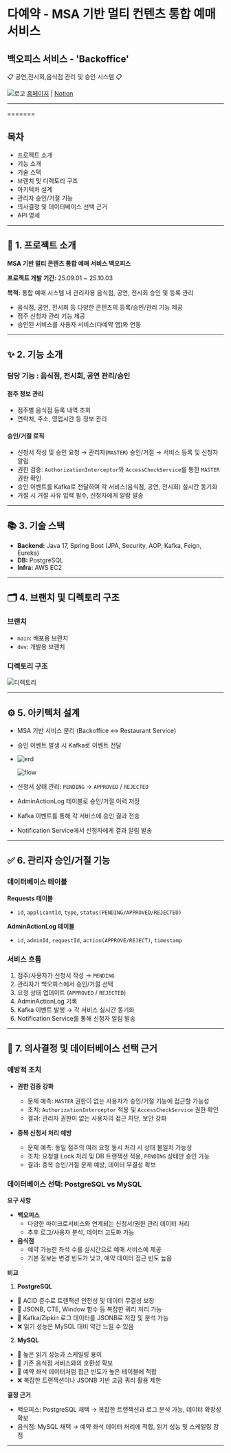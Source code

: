# 다예약 - MSA 기반 멀티 컨텐츠 통합 예매 서비스
## 백오피스 서비스 - 'Backoffice'
📋 공연,전시회,음식점 관리 및 승인 시스템 📋

![로고](./image/dayeayak01.jpeg)
[홈페이지](https://github.com/Lucky-Bikini-City-4/backoffice-service) | [Notion](https://www.notion.so/teamsparta/4-2612dc3ef51480679e40c1af55c69c0d)


---

=======
## 목차
- 프로젝트 소개
- 기능 소개
- 기술 스택
- 브랜치 및 디렉토리 구조
- 아키텍처 설계
- 관리자 승인/거절 기능
- 의사결정 및 데이터베이스 선택 근거
- API 명세

---

## 🚩 1. 프로젝트 소개
**MSA 기반 멀티 콘텐츠 통합 예매 서비스 백오피스**

**프로젝트 개발 기간:** 25.09.01 ~ 25.10.03

**목적:** 통합 예매 시스템 내 관리자용 음식점, 공연, 전시회 승인 및 등록 관리

- 음식점, 공연, 전시회 등 다양한 콘텐츠의 등록/승인/관리 기능 제공
- 점주 신청자 관리 기능 제공
- 승인된 서비스를 사용자 서비스(다예약 앱)와 연동

---

## ✨ 2. 기능 소개
### 담당 기능 : 음식점, 전시회, 공연 관리/승인

#### 점주 정보 관리
- 점주별 음식점 등록 내역 조회
- 연락처, 주소, 영업시간 등 정보 관리

#### 승인/거절 로직
- 신청서 작성 및 승인 요청 → 관리자(`MASTER`) 승인/거절 → 서비스 등록 및 신청자 알림
- 권한 검증: `AuthorizationInterceptor`와 `AccessCheckService`를 통한 `MASTER` 권한 확인
- 승인 이벤트를 Kafka로 전달하여 각 서비스(음식점, 공연, 전시회) 실시간 동기화
- 거절 시 거절 사유 입력 필수, 신청자에게 알람 발송

---

## 📚 3. 기술 스택
- **Backend:** Java 17, Spring Boot (JPA, Security, AOP, Kafka, Feign, Eureka)
- **DB:** PostgreSQL
- **Infra:** AWS EC2

---

## 🗂️ 4. 브랜치 및 디렉토리 구조
### 브랜치
- `main`: 배포용 브랜치
- `dev`: 개발용 브랜치

### 디렉토리 구조

![디렉토리](./image/directory_structure.png)

---

## ⚙️ 5. 아키텍처 설계
- MSA 기반 서비스 분리 (Backoffice ↔ Restaurant Service)
- 승인 이벤트 발생 시 Kafka로 이벤트 전달
- 
  ![erd](./image/erd.png)

  ![flow](./image/flow.png)

- 신청서 상태 관리: `PENDING` → `APPROVED` / `REJECTED`
- AdminActionLog 테이블로 승인/거절 이력 저장
- Kafka 이벤트를 통해 각 서비스에 승인 결과 전송
- Notification Service에서 신청자에게 결과 알림 발송

---

## ✅ 6. 관리자 승인/거절 기능
### 데이터베이스 테이블

**Requests 테이블**
- `id`, `applicantId`, `type`, `status(PENDING/APPROVED/REJECTED)`

**AdminActionLog 테이블**
- `id`, `adminId`, `requestId`, `action(APPROVE/REJECT)`, `timestamp`

### 서비스 흐름
1. 점주/사용자가 신청서 작성 → `PENDING`
2. 관리자가 백오피스에서 승인/거절 선택
3. 요청 상태 업데이트 (`APPROVED` / `REJECTED`)
4. AdminActionLog 기록
5. Kafka 이벤트 발행 → 각 서비스 실시간 동기화
6. Notification Service를 통해 신청자 알림 발송

---

## 📄 7. 의사결정 및 데이터베이스 선택 근거

### 예방적 조치
- **권한 검증 강화**
  - 문제 예측: `MASTER` 권한이 없는 사용자가 승인/거절 기능에 접근할 가능성
  - 조치: `AuthorizationInterceptor` 적용 및 `AccessCheckService` 권한 확인
  - 결과: 관리자 권한이 없는 사용자의 접근 차단, 보안 강화
  
- **중복 신청서 처리 예방**
  - 문제 예측: 동일 점주의 여러 요청 동시 처리 시 상태 불일치 가능성
  - 조치: 요청별 Lock 처리 및 DB 트랜잭션 적용, `PENDING` 상태만 승인 가능
  - 결과: 중복 승인/거절 문제 예방, 데이터 무결성 확보

### 데이터베이스 선택: PostgreSQL vs MySQL

**요구 사항**
- **백오피스**
  - 다양한 마이크로서비스와 연계되는 신청서/권한 관리 데이터 처리
  - 추후 로그/사용자 분석, 데이터 고도화 가능
- **음식점**
  - 예약 가능한 좌석 수를 실시간으로 예매 서비스에 제공
  - 기본 정보는 변경 빈도가 낮고, 예약 데이터 접근 빈도 높음

**비교**
1. **PostgreSQL**
  - 🔵 ACID 준수로 트랜잭션 안전성 및 데이터 무결성 보장
  - 🔵 JSONB, CTE, Window 함수 등 복잡한 쿼리 처리 가능
  - 🔵 Kafka/Zipkin 로그 데이터를 JSONB로 저장 및 분석 가능
  - ❌ 읽기 성능은 MySQL 대비 약간 느릴 수 있음
2. **MySQL**
  - 🔵 높은 읽기 성능과 스케일링 용이
  - 🔵 기존 음식점 서비스와의 호환성 확보
  - 🔵 예약 좌석 데이터처럼 접근 빈도가 높은 테이블에 적합
  - ❌ 복잡한 트랜잭션이나 JSONB 기반 고급 쿼리 활용 제한

**결정 근거**
- 백오피스: PostgreSQL 채택 → 복잡한 트랜잭션과 로그 분석 가능, 데이터 확장성 확보
- 음식점: MySQL 채택 → 예약 좌석 데이터 처리에 적합, 읽기 성능 및 스케일링 강점

---

